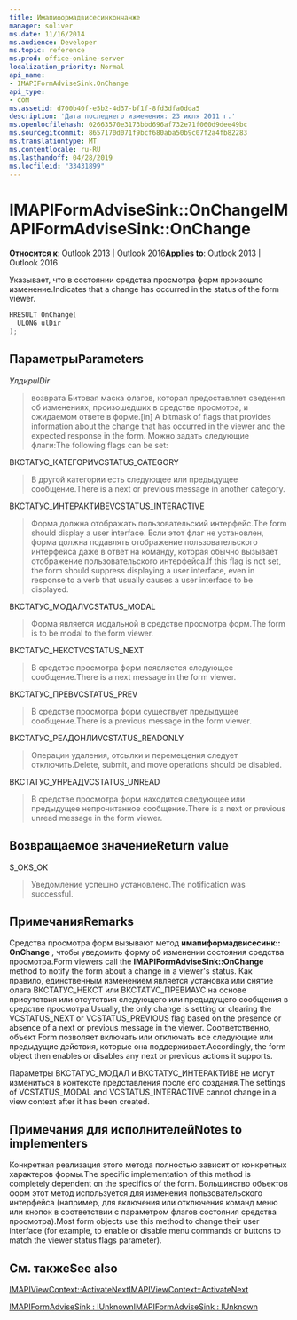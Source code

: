 ```yaml
---
title: Имапиформадвисесинкончанже
manager: soliver
ms.date: 11/16/2014
ms.audience: Developer
ms.topic: reference
ms.prod: office-online-server
localization_priority: Normal
api_name:
- IMAPIFormAdviseSink.OnChange
api_type:
- COM
ms.assetid: d700b40f-e5b2-4d37-bf1f-8fd3dfa0dda5
description: 'Дата последнего изменения: 23 июля 2011 г.'
ms.openlocfilehash: 02663570e3173bbd696af732e71f060d9dee49bc
ms.sourcegitcommit: 8657170d071f9bcf680aba50b9c07f2a4fb82283
ms.translationtype: MT
ms.contentlocale: ru-RU
ms.lasthandoff: 04/28/2019
ms.locfileid: "33431899"
---
```

# <a name="imapiformadvisesinkonchange"></a><span data-ttu-id="f7a97-103">IMAPIFormAdviseSink::OnChange</span><span class="sxs-lookup"><span data-stu-id="f7a97-103">IMAPIFormAdviseSink::OnChange</span></span>

  
  
<span data-ttu-id="f7a97-104">**Относится к**: Outlook 2013 | Outlook 2016</span><span class="sxs-lookup"><span data-stu-id="f7a97-104">**Applies to**: Outlook 2013 | Outlook 2016</span></span> 
  
<span data-ttu-id="f7a97-105">Указывает, что в состоянии средства просмотра форм произошло изменение.</span><span class="sxs-lookup"><span data-stu-id="f7a97-105">Indicates that a change has occurred in the status of the form viewer.</span></span> 
  
```cpp
HRESULT OnChange(
  ULONG ulDir
);
```

## <a name="parameters"></a><span data-ttu-id="f7a97-106">Параметры</span><span class="sxs-lookup"><span data-stu-id="f7a97-106">Parameters</span></span>

 <span data-ttu-id="f7a97-107">_Улдир_</span><span class="sxs-lookup"><span data-stu-id="f7a97-107">_ulDir_</span></span>
  
> <span data-ttu-id="f7a97-108">возврата Битовая маска флагов, которая предоставляет сведения об изменениях, произошедших в средстве просмотра, и ожидаемом ответе в форме.</span><span class="sxs-lookup"><span data-stu-id="f7a97-108">[in] A bitmask of flags that provides information about the change that has occurred in the viewer and the expected response in the form.</span></span> <span data-ttu-id="f7a97-109">Можно задать следующие флаги:</span><span class="sxs-lookup"><span data-stu-id="f7a97-109">The following flags can be set:</span></span>
    
<span data-ttu-id="f7a97-110">ВКСТАТУС_КАТЕГОРИ</span><span class="sxs-lookup"><span data-stu-id="f7a97-110">VCSTATUS_CATEGORY</span></span> 
  
> <span data-ttu-id="f7a97-111">В другой категории есть следующее или предыдущее сообщение.</span><span class="sxs-lookup"><span data-stu-id="f7a97-111">There is a next or previous message in another category.</span></span> 
    
<span data-ttu-id="f7a97-112">ВКСТАТУС_ИНТЕРАКТИВЕ</span><span class="sxs-lookup"><span data-stu-id="f7a97-112">VCSTATUS_INTERACTIVE</span></span> 
  
> <span data-ttu-id="f7a97-113">Форма должна отображать пользовательский интерфейс.</span><span class="sxs-lookup"><span data-stu-id="f7a97-113">The form should display a user interface.</span></span> <span data-ttu-id="f7a97-114">Если этот флаг не установлен, форма должна подавлять отображение пользовательского интерфейса даже в ответ на команду, которая обычно вызывает отображение пользовательского интерфейса.</span><span class="sxs-lookup"><span data-stu-id="f7a97-114">If this flag is not set, the form should suppress displaying a user interface, even in response to a verb that usually causes a user interface to be displayed.</span></span> 
    
<span data-ttu-id="f7a97-115">ВКСТАТУС_МОДАЛ</span><span class="sxs-lookup"><span data-stu-id="f7a97-115">VCSTATUS_MODAL</span></span> 
  
> <span data-ttu-id="f7a97-116">Форма является модальной в средстве просмотра форм.</span><span class="sxs-lookup"><span data-stu-id="f7a97-116">The form is to be modal to the form viewer.</span></span> 
    
<span data-ttu-id="f7a97-117">ВКСТАТУС_НЕКСТ</span><span class="sxs-lookup"><span data-stu-id="f7a97-117">VCSTATUS_NEXT</span></span> 
  
> <span data-ttu-id="f7a97-118">В средстве просмотра форм появляется следующее сообщение.</span><span class="sxs-lookup"><span data-stu-id="f7a97-118">There is a next message in the form viewer.</span></span> 
    
<span data-ttu-id="f7a97-119">ВКСТАТУС_ПРЕВ</span><span class="sxs-lookup"><span data-stu-id="f7a97-119">VCSTATUS_PREV</span></span> 
  
> <span data-ttu-id="f7a97-120">В средстве просмотра форм существует предыдущее сообщение.</span><span class="sxs-lookup"><span data-stu-id="f7a97-120">There is a previous message in the form viewer.</span></span> 
    
<span data-ttu-id="f7a97-121">ВКСТАТУС_РЕАДОНЛИ</span><span class="sxs-lookup"><span data-stu-id="f7a97-121">VCSTATUS_READONLY</span></span> 
  
> <span data-ttu-id="f7a97-122">Операции удаления, отсылки и перемещения следует отключить.</span><span class="sxs-lookup"><span data-stu-id="f7a97-122">Delete, submit, and move operations should be disabled.</span></span> 
    
<span data-ttu-id="f7a97-123">ВКСТАТУС_УНРЕАД</span><span class="sxs-lookup"><span data-stu-id="f7a97-123">VCSTATUS_UNREAD</span></span> 
  
> <span data-ttu-id="f7a97-124">В средстве просмотра форм находится следующее или предыдущее непрочитанное сообщение.</span><span class="sxs-lookup"><span data-stu-id="f7a97-124">There is a next or previous unread message in the form viewer.</span></span>
    
## <a name="return-value"></a><span data-ttu-id="f7a97-125">Возвращаемое значение</span><span class="sxs-lookup"><span data-stu-id="f7a97-125">Return value</span></span>

<span data-ttu-id="f7a97-126">S_OK</span><span class="sxs-lookup"><span data-stu-id="f7a97-126">S_OK</span></span> 
  
> <span data-ttu-id="f7a97-127">Уведомление успешно установлено.</span><span class="sxs-lookup"><span data-stu-id="f7a97-127">The notification was successful.</span></span>
    
## <a name="remarks"></a><span data-ttu-id="f7a97-128">Примечания</span><span class="sxs-lookup"><span data-stu-id="f7a97-128">Remarks</span></span>

<span data-ttu-id="f7a97-129">Средства просмотра форм вызывают метод **имапиформадвисесинк:: OnChange** , чтобы уведомить форму об изменении состояния средства просмотра.</span><span class="sxs-lookup"><span data-stu-id="f7a97-129">Form viewers call the **IMAPIFormAdviseSink::OnChange** method to notify the form about a change in a viewer's status.</span></span> <span data-ttu-id="f7a97-130">Как правило, единственным изменением является установка или снятие флага ВКСТАТУС_НЕКСТ или ВКСТАТУС_ПРЕВИАУС на основе присутствия или отсутствия следующего или предыдущего сообщения в средстве просмотра.</span><span class="sxs-lookup"><span data-stu-id="f7a97-130">Usually, the only change is setting or clearing the VCSTATUS_NEXT or VCSTATUS_PREVIOUS flag based on the presence or absence of a next or previous message in the viewer.</span></span> <span data-ttu-id="f7a97-131">Соответственно, объект Form позволяет включать или отключать все следующие или предыдущие действия, которые она поддерживает.</span><span class="sxs-lookup"><span data-stu-id="f7a97-131">Accordingly, the form object then enables or disables any next or previous actions it supports.</span></span> 
  
<span data-ttu-id="f7a97-132">Параметры ВКСТАТУС_МОДАЛ и ВКСТАТУС_ИНТЕРАКТИВЕ не могут измениться в контексте представления после его создания.</span><span class="sxs-lookup"><span data-stu-id="f7a97-132">The settings of VCSTATUS_MODAL and VCSTATUS_INTERACTIVE cannot change in a view context after it has been created.</span></span>
  
## <a name="notes-to-implementers"></a><span data-ttu-id="f7a97-133">Примечания для исполнителей</span><span class="sxs-lookup"><span data-stu-id="f7a97-133">Notes to implementers</span></span>

<span data-ttu-id="f7a97-134">Конкретная реализация этого метода полностью зависит от конкретных характеров формы.</span><span class="sxs-lookup"><span data-stu-id="f7a97-134">The specific implementation of this method is completely dependent on the specifics of the form.</span></span> <span data-ttu-id="f7a97-135">Большинство объектов форм этот метод используется для изменения пользовательского интерфейса (например, для включения или отключения команд меню или кнопок в соответствии с параметром флагов состояния средства просмотра).</span><span class="sxs-lookup"><span data-stu-id="f7a97-135">Most form objects use this method to change their user interface (for example, to enable or disable menu commands or buttons to match the viewer status flags parameter).</span></span>
  
## <a name="see-also"></a><span data-ttu-id="f7a97-136">См. также</span><span class="sxs-lookup"><span data-stu-id="f7a97-136">See also</span></span>



[<span data-ttu-id="f7a97-137">IMAPIViewContext::ActivateNext</span><span class="sxs-lookup"><span data-stu-id="f7a97-137">IMAPIViewContext::ActivateNext</span></span>](imapiviewcontext-activatenext.md)
  
[<span data-ttu-id="f7a97-138">IMAPIFormAdviseSink : IUnknown</span><span class="sxs-lookup"><span data-stu-id="f7a97-138">IMAPIFormAdviseSink : IUnknown</span></span>](imapiformadvisesinkiunknown.md)

